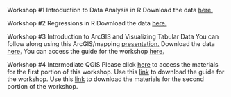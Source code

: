 Workshop #1 Introduction to Data Analysis in R
Download the data [here. ](https://github.com/barnarderc/workshops/blob/master/Spring%202019/Fellow%20Training/Workshop1.zip)

Workshop #2 Regressions in R
Download the data [here.](https://github.com/barnarderc/workshops/blob/master/Spring%202019/Fellow%20Training/Casey_W2.zip)

Workshop #3 Introduction to ArcGIS and Visualizing Tabular Data
You can follow along using this ArcGIS/mapping [presentation.](https://github.com/barnarderc/workshops/blob/master/Spring%202019/Fellow%20Training/W3_presentation.pptx)
Download the data [here.](https://github.com/barnarderc/workshops/blob/master/Spring%202019/Fellow%20Training/Workshop3.zip)
You can access the guide for the workshop [here.](https://github.com/barnarderc/workshops/blob/master/Spring%202019/Fellow%20Training/W3_guide.pdf)

Workshop #4 Intermediate QGIS
Please click [here](https://github.com/barnarderc/workshops/blob/master/Spring%202019/Fellow%20Training/Workshop%204%20part%201.zip) to access the materials for the first portion of this workshop. 
Use this [link](https://github.com/barnarderc/workshops/blob/master/Spring%202019/Fellow%20Training/Workshop4Guide.htm) to download the guide for the workshop. 
Use this [link](https://www.dropbox.com/s/yif2pi0qjbu4rxo/FellowTraining_QGIS_W2.zip?dl=0) to download the materials for the second portion of the workshop. 

